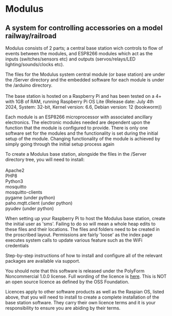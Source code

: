 <h1>Modulus</h1>
<h2>A system for controlling accessories on a model railway/railroad</h2>
<p>
Modulus consists of 2 parts; a central base station wich controls to flow of events between the modules, and ESP8266 modules which act as the inputs (switches/sensors etc) and outputs (servos/relays/LED lighting/sounds/clocks etc).
</p>
<p>
The files for the Modulus system central module (or base station) are under the /Server directory and the embedded software for each module is under the /arduino directory.
<br /><br />
The base station is hosted on a Raspberry Pi and has been tested on a 4+ with 1GB of RAM, running Raspberry Pi OS Lite
(Release date: July 4th 2024, System: 32-bit, Kernel version: 6.6, Debian version: 12 (bookworm))
</p>
<p>
Each module is an ESP8266 microprocessor with associated ancillary electronics. The electronic modules needed are dependent upon the function that the module is configured to provide. There is only one software set for the modules and the functionality is set during the initial setup of the module. Changing functionality of the module is achieved by simply going through the initial setup process again
<p>
To create a Modulus base station, alongside the files in the /Server directory tree, you will need to install:
<br /><br />
Apache2<br />
PHP8<br />
Python3<br />
mosquitto<br />
mosquitto-clients<br />
pygame (under python)<br />
paho.mqtt.client (under python)<br />
pyudev (under python)<br />
<p>
When setting up your Raspberry Pi to host the Modulus base station, create the initial user as 'sms'. Failing to do so will mean a whole heap edits to these files and their locations. The files and folders need to be created in the proscribed layout. Permissions are fairly 'loose' as the index page executes system calls to update various feature such as the WiFi credentials
</p>
<p>
Step-by-step instructions of how to install and configure all of the relevant packages are available via support.
</p>
<p>
You should note that this software is released under the PolyForm Noncommercial 1.0.0 license. Full wording of the licence is <a href='https://github.com/polyformproject/polyform-licenses/blob/1.0.0/PolyForm-Noncommercial-1.0.0.md'>here</a>. This is NOT an open source licence as defined by the OSS Foundation.
</p>
<p>
Licences apply to other software products as well as the Raspian OS, listed above, that you will need to install to create a complete installation of the base station software. They carry their own licence terms and it is your responsibility to ensure you are abiding by their terms.
</p>
